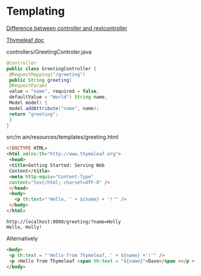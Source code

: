 # Templating

[Difference between controller and restcontroller](https://www.javacodegeeks.com/2017/08/difference-restcontroller-controller-annotation-spring-mvc-rest.html)

[Thymeleaf doc](https://www.thymeleaf.org/documentation.html)

controllers/GreetingControler.java
```Java
@Controller
public class GreetingController {
 @RequestMapping("/greeting")
 public String greeting(
 @RequestParam(
 value = "name", required = false,
 defaultValue = "World") String name,
 Model model) {
 model.addAttribute("name", name);
 return "greeting";
 }
}
```

 src/m ain/resources/templates/greeting.html
 ```html
 <!DOCTYPE HTML>
<html xmlns:th="http://www.thymeleaf.org">
  <head>
  <title>Getting Started: Serving Web
  Content</title>
  <meta http-equiv="Content-Type"
  content="text/html; charset=UTF-8" />
  </head>
  <body>
    <p th:text="'Hello, ' + ${name} + '!'" />
  </body>
</html>
 ```
 
 ```
 http://localhost:8080/greeting/?name=Holly
 Hello, Holly!
 ```
 
 Alternatively
 ```html
<body>
  <p th:text = "'Hello from Thymeleaf, ' + ${name} +'!'" />
  <p >Hello from Thymeleaf <span th:text = "${name}">Dave</span ></p >
</body>
```
